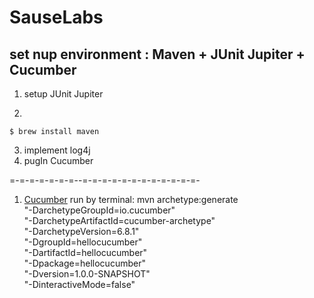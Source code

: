 # SauseLabs

## set nup environment : Maven + JUnit Jupiter + Cucumber 
1. setup JUnit Jupiter
2.    ```zsh
    $ brew install maven
  
3. implement log4j
4. pugIn Cucumber

=-=-=-=-=-=-=--=-=-=-=-=-=-=-=-=-=-=-=-
1. [Cucumber](https://cucumber.io/docs/guides/10-minute-tutorial/)
run by terminal:
mvn archetype:generate                      \
   "-DarchetypeGroupId=io.cucumber"           \
   "-DarchetypeArtifactId=cucumber-archetype" \
   "-DarchetypeVersion=6.8.1"               \
   "-DgroupId=hellocucumber"                  \
   "-DartifactId=hellocucumber"               \
   "-Dpackage=hellocucumber"                  \
   "-Dversion=1.0.0-SNAPSHOT"                 \
   "-DinteractiveMode=false"
